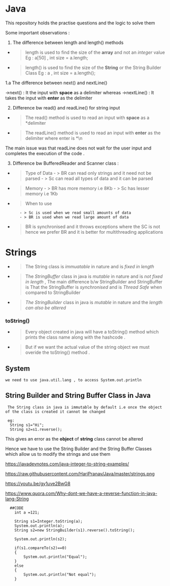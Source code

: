 # Java
This repository holds the practise questions and the logic to solve them

Some important observations :

1. The difference between length and length() methods 

  - > length is used to find the size of the **array**  and not an *integer* value
      Eg : a[50] , int size = a.length;
  
  - > length() is used to find the size of the **String** or the String Builder Class
      Eg : a , int size = a.length();
      
 1.a The difference between next() and nextLine()
    
   ->next()  : It the input with **space** as a delimiter whereas
   ->nextLine() : It  takes the input with **enter** as the delimiter
      
 
2. Difference bw read() and readLine() for  string input 

  - > The read() method is used to read an input with **space** as a *delimiter
  - > The readLine() method is used to read an input with **enter** as the delimiter where enter is *\n
  
  The main issue was that readLine does not wait for the user input and completes the execution of the code .
  
  
3. Difference bw BufferedReader and Scanner class :

 - > Type of Data
                - > BR can read only strings and it need not be parsed
                - > Sc can read all types of data and it can be parsed
 - > Memory 
          - > BR has more memory i.e 8Kb
          - > Sc has lesser memory i.e 1Kb
          
 - > When to use 
 
          - > Sc is used when we read small amounts of data
          - > BR is used when we read large amount of data
          
 - > BR is synchronised and it throws exceptions where the SC is not hence we prefer BR and it is better for multithreading applications 

# Strings

  - > The String class is *immuatable* in nature and is *fixed in length*
  - > The *StringBuffer* class in java is *mutable* in nature and is *not fixed in length* , The main difference b/w StringBuilder and                StringBuffer is That the StringBuffer is *synchronised* and is *Thread Safe* when compared to StringBuilder
  - > *The StringBuilder* class in java is *mutable* in nature and the *length can also be altered*
  
  
  ### toString() 
  
  - > Every object created in java will have a toString() method which prints the class name along with the hashcode .
  - > But if we want the actual value of the string object we must overide the toString() method .
  
  ## System
  
    we need to use java.util.lang , to access System.out.println
    
  ## String Builder and String Buffer Class in Java
  
     The String class in java is immutable by default i.e once the object of the class is created it cannot be changed
     
     eg: 
      String s1="Hi";
      String s2=s1.reverse();
      
   This gives an error as the **object** of **string** class cannot be altered 
   
   Hence we have to use the String Builder and the String Buffer Classes which allow us to modify the strings and use them
   
   https://javadevnotes.com/java-integer-to-string-examples/
   
   https://raw.githubusercontent.com/HariPranav/Java/master/strings.png
   
   https://youtu.be/gy1uve2BwG8
   
   https://www.quora.com/Why-dont-we-have-a-reverse-function-in-java-lang-String
   
      ##CODE
        int a =121;

        String s1=Integer.toString(a);
        System.out.println(a);
        String s2=new StringBuilder(s1).reverse().toString();
        
        System.out.println(s2);

        if(s1.compareTo(s2)==0)
        {
            System.out.println("Equal");
        }
        else
        {
            System.out.println("Not equal");
        }

